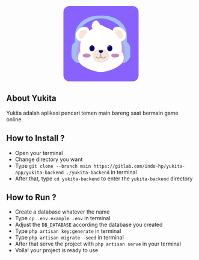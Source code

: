 <p align="center">
  <a href="https://yoshi.kulayuki.com/" target="_blank">
    <img src="./public/assets/images/brand_icons/512x512.png" width="200" style="border-radius: 1rem" alt="Yukita">
  </a>
</p>

## About Yukita

Yukita adalah aplikasi pencari temen main bareng saat bermain game online.


## How to Install ?
- Open your terminal
- Change directory you want
- Type ```git clone --branch main https://gitlab.com/indo-hp/yukita-app/yukita-backend ./yukita-backend``` in terminal
- After that, type ```cd yukita-backend``` to enter the ```yukita-backend``` directory

## How to Run ?
- Create a database whatever the name
- Type ```cp .env.example .env``` in terminal
- Adjust the ```DB_DATABASE``` according the database you created 
- Type ```php artisan key:generate``` in terminal
- Type ```php artisan migrate -seed``` in terminal
- After that serve the project with ```php artisan serve``` in your terminal
- Voila! your project is ready to use